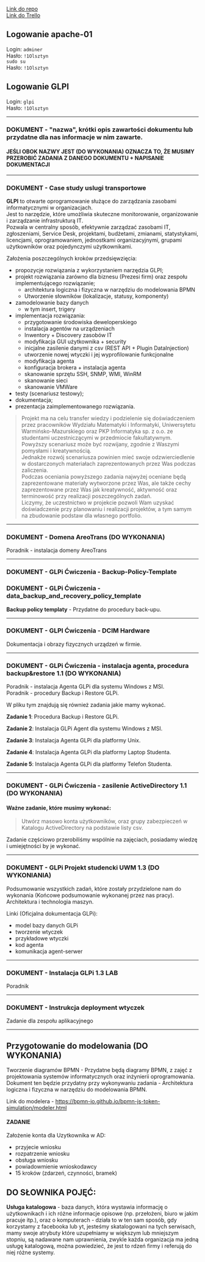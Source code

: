 
[Link do repo](https://github.com/PrzedmiotFakultatywny2024/GLIP-2024-UWMOlsztyn)  
[Link do Trello](https://trello.com/invite/b/wi7bfaBH/ATTI8bb8ff84831fa27d67b52dd929e62ef7BB2FF447/pkp-informatyka-siemsonymielsony)

## Logowanie apache-01
Login: `adminer`  
Hasło: `!1Olsztyn`  
`sudo su`  
Hasło: `!1Olsztyn`  


## Logowanie GLPI
Login: `glpi`  
Hasło: `!1Olsztyn`

---
### DOKUMENT - "nazwa", krótki opis zawartości dokumentu lub przydatne dla nas informacje w nim zawarte.

#### JEŚLI OBOK NAZWY JEST (DO WYKONANIA) OZNACZA TO, ŻE MUSIMY PRZEROBIĆ ZADANIA Z DANEGO DOKUMENTU + NAPISANIE DOKUMENTACJI

---
### DOKUMENT - Case study uslugi transportowe

**GLPI** to otwarte oprogramowanie służące do zarządzania zasobami informatycznymi w organizacjach.  
Jest to narzędzie, które umożliwia skuteczne monitorowanie, organizowanie i zarządzanie infrastrukturą IT.  
Pozwala w centralny sposób, efektywnie zarządzać zasobami IT, zgłoszeniami, Service Desk, projektami, budżetami, zmianami, statystykami, licencjami, oprogramowaniem, jednostkami organizacyjnymi, grupami użytkowników oraz pojedynczymi użytkownikami.

Założenia poszczególnych kroków przedsięwzięcia:
- propozycje rozwiązania z wykorzystaniem narzędzia GLPI;
- projekt rozwiązania zarówno dla biznesu (Prezesi firm) oraz zespołu implementującego rozwiązanie;
  - architektura logiczna i fizyczna w narzędziu do modelowania BPMN
  - Utworzenie słowników (lokalizacje, statusy, komponenty)
- zamodelowanie bazy danych
  - w tym insert, trigery
- implementacja rozwiązania:
  - przygotowanie środowiska deweloperskiego
  - instalacja agentów na urządzeniach
  - Inwentory + Discovery zasobów IT
  - modyfikacja GUI użytkownika + security
  - inicjalne zasilenie danymi z csv (REST API + Plugin DataInjection)
  - utworzenie nowej wtyczki i jej wyprofilowanie funkcjonalne
  - modyfikacja agenta
  - konfiguracja brokera + instalacja agenta
  - skanowanie sprzętu SSH, SNMP, WMI, WinRM
  - skanowanie sieci
  - skanowanie VMWare
- testy (scenariusz testowy);
- dokumentacja;
- prezentacja zaimplementowanego rozwiązania.


> Projekt ma na celu transfer wiedzy i podzielenie się doświadczeniem przez pracowników Wydziału Matematyki i Informatyki, Uniwersytetu Warmińsko-Mazurskiego oraz PKP Informatyka sp. z o.o. ze studentami uczestniczącymi w przedmiocie fakultatywnym.  
> Powyższy scenariusz może być rozwijany, zgodnie z Waszymi pomysłami i kreatywnością.  
> Jednakże rozwój scenariusza powinien mieć swoje odzwierciedlenie w dostarczonych materiałach zaprezentowanych przez Was podczas zaliczenia.  
> Podczas oceniania powyższego zadania najwyżej oceniane będą zaprezentowane materiały wytworzone przez Was, ale także cechy zaprezentowane przez Was jak kreatywność, aktywność oraz terminowość przy realizacji poszczególnych zadań.  
> Liczymy, że uczestnictwo w projekcie pozwoli Wam uzyskać doświadczenie przy planowaniu i realizacji projektów, a tym samym na zbudowanie podstaw dla własnego portfolio.

---
### DOKUMENT - Domena AreoTrans (DO WYKONANIA)

Poradnik - instalacja domeny AreoTrans

---
### DOKUMENT - GLPi Ćwiczenia - Backup-Policy-Template
### DOKUMENT - GLPi Ćwiczenia - data_backup_and_recovery_policy_template

**Backup policy templaty** - Przydatne do procedury back-upu.

---
### DOKUMENT - GLPI Ćwiczenia - DCIM Hardware

Dokumentacja i obrazy fizycznych urządzeń w firmie.

---
### DOKUMENT - GLPi Ćwiczenia - instalacja agenta, procedura backup&restore 1.1 (DO WYKONANIA)

Poradnik - instalacja Agenta GLPi dla systemu Windows z MSI.  
Poradnik - procedury Backup i Restore GLPi.

W pliku tym znajdują się również zadania jakie mamy wykonać.

**Zadanie 1**: Procedura Backup i Restore GLPi.

**Zadanie 2**: Instalacja GLPi Agent dla systemu Windows z MSI.

**Zadanie 3**: Instalacja Agenta GLPi dla platformy Unix.

**Zadanie 4**: Instalacja Agenta GLPi dla platformy Laptop Studenta.

**Zadanie 5**: Instalacja Agenta GLPi dla platformy Telefon Studenta.

---
### DOKUMENT - GLPi Ćwiczenia - zasilenie ActiveDirectory 1.1 (DO WYKONANIA)

#### Ważne zadanie, które musimy wykonać:

> Utwórz masowo konta użytkowników, oraz grupy zabezpieczeń w Katalogu ActiveDirectory na podstawie listy csv.


Zadanie częściowo przerobiliśmy wspólnie na zajęciach, posiadamy wiedzę i umiejętności by je wykonać.

---
### DOKUMENT - GLPi Projekt studencki UWM 1.3 (DO WYKONIANIA)

Podsumowanie wszystkich zadań, które zostały przydzielone nam do wykonania (Końcowe podsumowanie wykonanej przez nas pracy).
Architektura i technologia maszyn.

Linki (Oficjalna dokumentacja GLPi): 
- model bazy danych GLPi
- tworzenie wtyczek
- przykładowe wtyczki
- kod agenta
- komunikacja agent-serwer

---
### DOKUMENT - Instalacja GLPi 1.3 LAB

Poradnik 

---
### DOKUMENT - Instrukcja deployment wtyczek

Zadanie dla zespołu aplikacyjnego

---
## Przygotowanie do modelowania (DO WYKONANIA)

Tworzenie diagramów BPMN - Przydatne będą diagramy BPMN, z zajęć z projektowania systemów informatycznych oraz inżynierii oprogramowania.
Dokument ten będzie przydatny przy wykonywaniu zadania - Architektura logiczna i fizyczna w narzędziu do modelowania BPMN.

Link do modelera - https://bpmn-io.github.io/bpmn-js-token-simulation/modeler.html

#### ZADANIE

Założenie konta dla Uzytkownika w AD:
- przyjecie wniosku
- rozpatrzenie wniosku
- obsługa wniosku
- powiadowmienie wnioskodawcy
- 15 kroków (zdarzeń, czynności, bramek)


## DO SŁOWNIKA POJĘĆ:

**Usługa katalogowa** - baza danych, która wystawia informację o użytkownikach i ich różne informacje opisowe 
(np. przełożeni, biuro w jakim pracuje itp.), oraz o komputerach - działa to w ten sam sposób, gdy korzystamy z
facebooka lub yt, jesteśmy skatalogowani na tych serwisach, mamy swoje atrybuty które uzupełniamy w większym
lub mniejszym stopniu, są nadawane nam uprawnienia, zwykle każda organizacja ma jedną usługę katalogową,
można powiedzieć, że jest to rdzeń firmy i referują do niej różne systemy.






